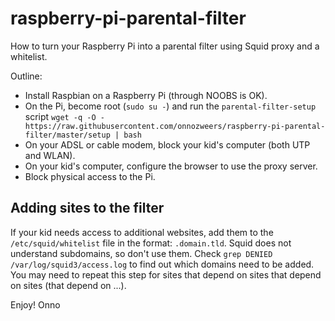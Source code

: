 # raspberry-pi-parental-filter
How to turn your Raspberry Pi into a parental filter using Squid proxy and a whitelist.

Outline:
- Install Raspbian on a Raspberry Pi (through NOOBS is OK).
- On the Pi, become root (`sudo su -`) and run the `parental-filter-setup` script
  `wget -q -O - https://raw.githubusercontent.com/onnozweers/raspberry-pi-parental-filter/master/setup | bash`
- On your ADSL or cable modem, block your kid's computer (both UTP and WLAN).
- On your kid's computer, configure the browser to use the proxy server.
- Block physical access to the Pi.

## Adding sites to the filter
If your kid needs access to additional websites, add them to the `/etc/squid/whitelist` file in the format: `.domain.tld`. Squid does not understand subdomains, so don't use them. Check `grep DENIED /var/log/squid3/access.log` to find out which domains need to be added. You may need to repeat this step for sites that depend on sites that depend on sites (that depend on ...).

Enjoy!
Onno
